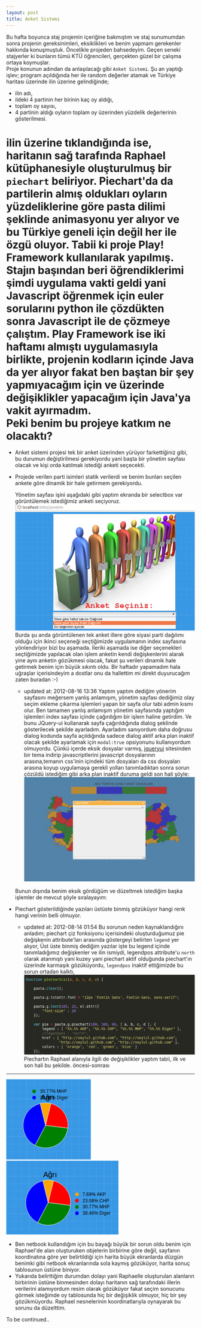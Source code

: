 ```yaml
---
layout: post
title: Anket Sistemi
---
```


   Bu hafta boyunca staj projemin içeriğine bakmıştım ve staj sunumumdan sonra projenin gereksinimleri, eksiklikleri ve  benim yapmam gerekenler hakkında konuşmuştuk. Öncelikle projeden bahsedeyim. Geçen seneki stajyerler ki bunların tümü KTÜ öğrencileri, gerçekten güzel bir çalışma ortaya koymuşlar.  
   Proje konunun adından da anlaşılacağı gibi `Anket Sistemi`. Şu an yaptığı işlev; program açıldığında her ile random değerler atamak ve Türkiye haritası üzerinde ilin üzerine gelindiğinde;  

+ ilin adı,  
+ ildeki 4 partinin her birinin kaç oy aldığı,  
+ toplam oy sayısı,  
+ 4 partinin aldığı oyların toplam oy üzerinden yüzdelik değerlerinin gösterilmesi.  

ilin üzerine tıklandığında ise, haritanın sağ tarafında Raphael kütüphanesiyle oluşturulmuş bir `piechart` beliriyor. Piechart'da da partilerin almış oldukları oyların yüzdeliklerine göre pasta dilimi şeklinde animasyonu yer alıyor ve bu Türkiye geneli için değil her ile özgü oluyor. Tabii ki proje Play! Framework kullanılarak yapılmış. Stajın başından beri öğrendiklerimi şimdi uygulama vakti geldi yani Javascript öğrenmek için euler sorularını python ile çözdükten sonra Javascript ile de çözmeye çalıştım. Play Framework ise iki haftamı almıştı uygulamasıyla birlikte, projenin kodların içinde Java da yer alıyor fakat ben baştan bir şey yapmıyacağım için ve üzerinde değişiklikler yapacağım için Java'ya vakit ayırmadım.  
Peki benim bu projeye katkım ne olacaktı?  
=========================================     
- Anket sistemi projesi tek bir anket üzerinden yürüyor farkettiğiniz gibi, bu durumun değiştirilmesi gerekiyordu yani başta bir yönetim sayfası olacak ve kişi orda katılmak istediği anketi seçecekti.  
- Projede verilen parti isimleri statik verilerdi ve benim bunları seçilen ankete göre dinamik bir hale getirmem gerekiyordu.  

   Yönetim sayfası işini aşağıdaki gibi yaptım ekranda bir selectbox var görüntülemek istediğimiz anketi seçiyoruz.  
![yonetim](https://github.com/Seylul/seylul.github.com/raw/master/chrome/yonetim.png)  
   Burda şu anda görüntülenen tek anket illere göre siyasi parti dağılımı olduğu için ikinci seçeneği seçtiğimizde uygulamanın index sayfasına yönlendiriyor bizi bu aşamada. İleriki aşamada ise diğer seçenekleri seçtiğimizde yapılacak olan işlem anketin kendi değişkenlerini alarak yine aynı anketin gözükmesi olacak, fakat şu verileri dinamik hale getirmek benim için büyük sıkıntı oldu. Bir haftadır yapamadım hala uğraşlar içerisindeyim a dostlar onu da hallettim mi direkt duyurucağım zaten buradan :-) 
   + updated at: 2012-08-16 13:36 
     Yaptım yaptım dediğim yönerim sayfasını meğersem yanlış anlamışım, yönetim sayfası dediğimiz olay seçim ekleme çıkarma işlemleri yapan bir sayfa olur tabi admin kısmı olur. Ben tamamen yanlış anlamışım yönetim sayfasında yaptığım işlemleri index sayfası içinde çağırdığım bir işlem haline getirdim. Ve bunu JQuery-ui kullanarak sayfa çağırıldığında dialog şeklinde gösterilecek şekilde ayarladım. Ayarladım sanıyordum daha doğrusu dialog kodunda sayfa açıldığında sadece dialog aktif arka plan inaktif olacak şekilde ayarlamak için `modal:true` opsiyonunu kullanıyordum olmuyordu. Çünkü içerde eksik dosyalar varmış, [jqueryui](http://jqueryui.com/download) sitesinden bir tema indirip javascriptlerini javascript dosyalarının arasına,temanın css'inin içindeki tüm dosyaları da css dosyaları arasına koyup uygulamaya gerekli yolları tanımladıktan sonra sorun çözüldü istediğim gibi arka plan inaktif duruma geldi son hali şöyle:  
![dialogbox](https://github.com/Seylul/seylul.github.com/raw/master/chrome/dialogbox.png)  

   Bunun dışında benim eksik gördüğüm ve düzeltmek istediğim başka işlemler de mevcut şöyle sıralayayım:  
- Piechart gösterildiğinde yazıları üstüste binmiş gözüküyor hangi renk hangi verinin belli olmuyor.  
    
   + updated at: 2012-08-14 01:54
     Bu sorunun neden kaynaklandığını anladım; piechart çiz fonksiyonu içerisindeki oluşturduğumuz pie değişkenin attribute'ları arasında göstergeyi belirten `legend` yer alıyor, Üst üste binmiş dediğim yazılar işte bu legend içinde tanımladığımız değişkenler ve ilin ismiydi, legendpos attribute'u `north` olarak atanmıştı yani kuzey yani piechart aktif olduğunda piechart'ın üzerinde karmaşık gözüküyordu, `legendpos` inaktif ettiğimizde bu sorun ortadan kalktı,  
![piechartciz](https://github.com/Seylul/seylul.github.com/raw/master/chrome/piechartciz.png)  
Piechartın Raphael alanıyla ilgili de değişiklikler yaptım tabii, ilk ve son hali bu şekilde.
öncesi-sonrası
--------------
![lp](https://github.com/Seylul/seylul.github.com/raw/master/chrome/lp.png)
![ulp](https://github.com/Seylul/seylul.github.com/raw/master/chrome/ulp.png)
  
- Ben netbook kullandığım için bu bayağı büyük bir sorun oldu benim için Raphael'de alan oluşturuken objelerin birbirine göre değil, sayfanın koordinatına göre yer belirtildiği için harita büyük ekranlarda düzgün benimki gibi netbook ekranlarında sola kaymış gözüküyor, harita sonuç tablosunun üstüne biniyor.  
- Yukarıda belirttiğim durumdan dolayı yani Raphaelle oluşturulan alanların birbirinin üstüne binmesinden dolayı haritanın sağ tarafındaki illerin verilerini alamıyordum resim olarak gözüküyor fakat seçim sonucunu görmek isteğimde oy tablosunda hiç bir değişiklik olmuyor, hiç bir şey gözükmüyordu. Raphael nesnelerinin koordinatlarıyla oynayarak bu sorunu da düzelttim.  

To be continued..

	

























 
